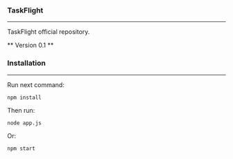 ### TaskFlight ###                                     
------------------
TaskFlight official repository.

** Version 0.1 **

### Installation ###
------------------
Run next command:

```
npm install
```

Then run:

```
node app.js
```

Or:

```
npm start
```